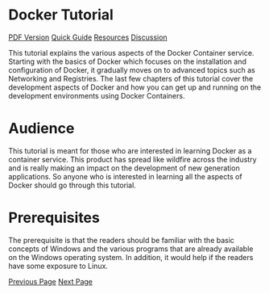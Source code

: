 # Docker Tutorial
[PDF Version](../docker/docker_pdf_version.md)
[Quick Guide](../docker/docker_quick_guide.md)
[Resources](../docker/docker_useful_resources.md)
[Discussion](../docker/docker_discussion.md)

This tutorial explains the various aspects of the Docker Container service. Starting with the basics of Docker which focuses on the installation and configuration of Docker, it gradually moves on to advanced topics such as Networking and Registries. The last few chapters of this tutorial cover the development aspects of Docker and how you can get up and running on the development environments using Docker Containers.

# Audience
This tutorial is meant for those who are interested in learning Docker as a container service. This product has spread like wildfire across the industry and is really making an impact on the development of new generation applications. So anyone who is interested in learning all the aspects of Docker should go through this tutorial.

# Prerequisites
The prerequisite is that the readers should be familiar with the basic concepts of Windows and the various programs that are already available on the Windows operating system. In addition, it would help if the readers have some exposure to Linux.


[Previous Page](../docker/index.md) [Next Page](../docker/docker_overview.md) 
